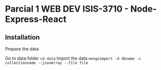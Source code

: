 # Parcial 1 WEB DEV ISIS-3710 - Node-Express-React

## Installation
Prepare the data

Go to data folder
`cd data`
Import the data
`mongoimport -d dbname -c collectionname --jsonArray --file file`

